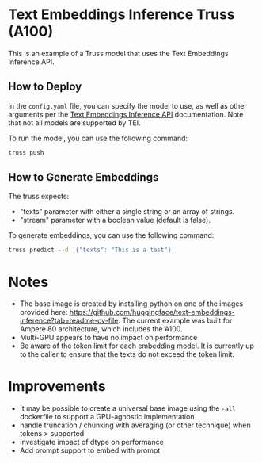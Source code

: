 # Text Embeddings Inference Truss (A100)
This is an example of a Truss model that uses the Text Embeddings Inference API.

## How to Deploy
In the `config.yaml` file, you can specify the model to use, as well as other arguments per the [Text Embeddings Inference API](https://huggingface.co/docs/text-embeddings-inference) documentation.
Note that not all models are supported by TEI.

To run the model, you can use the following command:
```bash
truss push
```

## How to Generate Embeddings
The truss expects:
- "texts" parameter with either a single string or an array of strings.
- "stream" parameter with a boolean value (default is false).

To generate embeddings, you can use the following command:
```bash
truss predict --d '{"texts": "This is a test"}'
```

# Notes
- The base image is created by installing python on one of the images provided here: https://github.com/huggingface/text-embeddings-inference?tab=readme-ov-file. The current example was built for Ampere 80 architecture, which includes the A100.
- Multi-GPU appears to have no impact on performance
- Be aware of the token limit for each embedding model. It is currently up to the caller to ensure that the texts do not exceed the token limit.

# Improvements
- It may be possible to create a universal base image using the `-all` dockerfile to support a GPU-agnostic implementation
- handle truncation / chunking with averaging (or other technique) when tokens > supported
- investigate impact of dtype on performance
- Add prompt support to embed with prompt